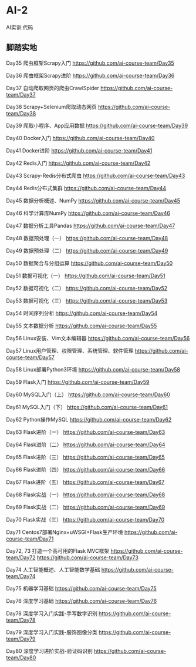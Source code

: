 # AI-2
AI实训 代码
## 脚踏实地 

Day35
爬虫框架Scrapy入门
https://github.com/ai-course-team/Day35

Day36
爬虫框架Scrapy进阶
https://github.com/ai-course-team/Day36

Day37
自动爬取网页的爬虫CrawlSpider
https://github.com/ai-course-team/Day37

Day38
Scrapy+Selenium爬取动态网页
https://github.com/ai-course-team/Day38

Day39
爬取小程序、App应用数据
https://github.com/ai-course-team/Day39

Day40
Docker入门
https://github.com/ai-course-team/Day40

Day41
Docker进阶
https://github.com/ai-course-team/Day41

Day42
Redis入门
https://github.com/ai-course-team/Day42

Day43
Scrapy-Redis分布式爬虫
https://github.com/ai-course-team/Day43

Day44
Redis分布式集群
https://github.com/ai-course-team/Day44

Day45
数据分析概述、NumPy
https://github.com/ai-course-team/Day45

Day46
科学计算库NumPy
https://github.com/ai-course-team/Day46

Day47
数据分析工具Pandas
https://github.com/ai-course-team/Day47

Day48
数据预处理（一）
https://github.com/ai-course-team/Day48

Day49
数据预处理（二）
https://github.com/ai-course-team/Day49

Day50
数据聚合与分组运算
https://github.com/ai-course-team/Day50

Day51
数据可视化（一）
https://github.com/ai-course-team/Day51

Day52
数据可视化（二）
https://github.com/ai-course-team/Day52

Day53
数据可视化（三）
https://github.com/ai-course-team/Day53

Day54
时间序列分析
https://github.com/ai-course-team/Day54

Day55
文本数据分析
https://github.com/ai-course-team/Day55

Day56
Linux安装、Vim文本编辑器
https://github.com/ai-course-team/Day56

Day57
Linux用户管理、权限管理、系统管理、软件管理
https://github.com/ai-course-team/Day57

Day58
Linux部署Python3环境
https://github.com/ai-course-team/Day58

Day59
Flask入门
https://github.com/ai-course-team/Day59

Day60
MySQL入门（上）
https://github.com/ai-course-team/Day60

Day61
MySQL入门（下）
https://github.com/ai-course-team/Day61

Day62
Python操作MySQL
https://github.com/ai-course-team/Day62

Day63
Flask进阶（一）
https://github.com/ai-course-team/Day63

Day64
Flask进阶（二）
https://github.com/ai-course-team/Day64

Day65
Flask进阶（三）
https://github.com/ai-course-team/Day65

Day66
Flask进阶（四）
https://github.com/ai-course-team/Day66

Day67
Flask进阶（五）
https://github.com/ai-course-team/Day67

Day68
Flask实战（一）
https://github.com/ai-course-team/Day68

Day69
Flask实战（二）
https://github.com/ai-course-team/Day69

Day70
Flask实战（三）
https://github.com/ai-course-team/Day70

Day71
Centos7部署Nginx+uWSGI+Flask生产环境
https://github.com/ai-course-team/Day71

Day72, 73
打造一个高可用的Flask MVC框架
https://github.com/ai-course-team/Day72
https://github.com/ai-course-team/Day73

Day74
人工智能概述、人工智能数学基础
https://github.com/ai-course-team/Day74

Day75
机器学习基础
https://github.com/ai-course-team/Day75

Day76
深度学习基础
https://github.com/ai-course-team/Day76

Day78
深度学习入门实践-手写数字识别
https://github.com/ai-course-team/Day78

Day79
深度学习入门实践-服饰图像分类
https://github.com/ai-course-team/Day79

Day80
深度学习进阶实战-验证码识别
https://github.com/ai-course-team/Day80
